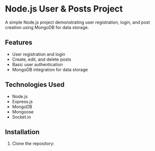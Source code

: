 # Node.js User & Posts Project

A simple Node.js project demonstrating user registration, login, and post creation using MongoDB for data storage.

## Features

- User registration and login
- Create, edit, and delete posts
- Basic user authentication
- MongoDB integration for data storage

## Technologies Used

- Node.js
- Express.js
- MongoDB
- Mongoose
- Socket.io

## Installation

1. Clone the repository:
